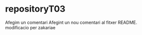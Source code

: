 # repositoryT03
Afegim un comentari
Afegint un nou comentari al fitxer README.
modificacio per zakariae
